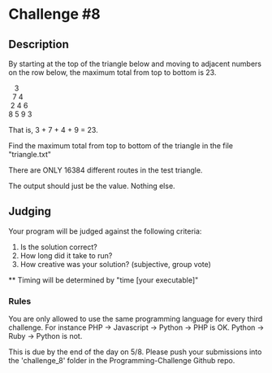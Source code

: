 Challenge #8
============

## Description

By starting at the top of the triangle below and moving to adjacent numbers on the row below, the maximum total from top to bottom is 23.

&nbsp;&nbsp;&nbsp;3<br />
&nbsp;&nbsp;7 4 <br />
&nbsp;2 4 6<br />
8 5 9 3<br />

That is, 3 + 7 + 4 + 9 = 23.

Find the maximum total from top to bottom of the triangle in the file "triangle.txt"

There are ONLY 16384 different routes in the test triangle.

The output should just be the value. Nothing else. 

## Judging

Your program will be judged against the following criteria:

1. Is the solution correct?
2. How long did it take to run?
3. How creative was your solution? (subjective, group vote)

** Timing will be determined by "time [your executable]"

### Rules

You are only allowed to use the same programming language for every third challenge.  For instance PHP -> Javascript -> Python -> PHP is OK.  Python -> Ruby -> Python is not.

This is due by the end of the day on 5/8. Please push your submissions into the 'challenge_8' folder in the Programming-Challenge Github repo.
